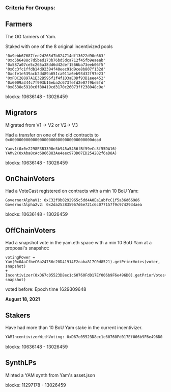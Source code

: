 ### Criteria For Groups:

## Farmers

The OG farmers of Yam.

Staked with one of the 8 original incentivized pools 
```
'0x9ebb67687fee2d265d7b824714df13622d90e663' '0xc5b6488c7d5bed173b76bd5dca712f45fb9eaeab'
'0x587a07ce5c265a38dd6d42def1566ba73eeb06f5' '0x6c3fc1ffdb14d92394f40eec91d9ce8b807f132d'
'0xcfe1e539acb2d489a651ca011a6eb93d32f97e23' '0xFDC28897A1E32B595f1f4f1D3aE0Df93B1eee452'
'0x6009a344c7f993b16eba2c673fefd2e07f9be5fd' '0x8538e5910c6f80419cd3170c26073ff238048c9e'
```

blocks: 10636148 - 13026459

## Migrators

Migrated from V1 -> V2 or V2-> V3 

Had a transfer on one of the old contracts to `0x000000000000000000000000000000000000dead`
```solidity
Yamv1(0x0e2298E3B3390e3b945a5456fBf59eCc3f55DA16)
YAMv2(0xAba8cAc6866B83Ae4eec97DD07ED254282f6aD8A)
```
blocks: 10636148 - 13026459

## OnChainVoters

Had a VoteCast registered on contracts with a min 10 BoU Yam:
```solidity
GovernorAlphaV1: 0xC32f9b0292965c5dd4A0Ea1abfcC1f5a36d66986
GovernorAlpha2v2: 0x2da253835967d6e721c6c077157f9c9742934aea
```

blocks: 10636148 - 13026459

## OffChainVoters

Had a snapshot vote in the yam.eth space with a min 10 BoU Yam at a proposal's snapshot:
```solidity
votingPower = 
Yam(0x0AaCfbeC6a24756c20D41914F2caba817C0d8521).getPriorVotes(voter, snapshot) 
+
Incentivizer(0xD67c05523D8ec1c60760Fd017Ef006b9F6e496D0).getPriorVotes(voter, snapshot)
```
voted before:
Epoch time 1629309648

**August 18, 2021**

## Stakers

Have had more than 10 BoU Yam stake in the current incentivizer.
``` bash 
YAMIncentivizerWithVoting: 0xD67c05523D8ec1c60760Fd017Ef006b9F6e496D0
``` 

blocks: 10636148 - 13026459

## SynthLPs

Minted a YAM synth from Yam's asset.json


blocks:  11297178 - 13026459
